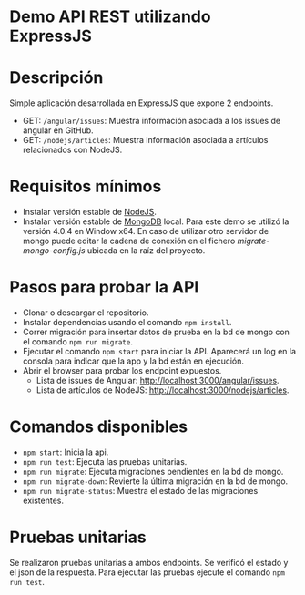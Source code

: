 # Demo API REST utilizando ExpressJS

# Descripción
Simple aplicación desarrollada en ExpressJS que expone 2 endpoints.
- GET: `/angular/issues`: Muestra información asociada a los issues de angular en GitHub.
- GET: `/nodejs/articles`: Muestra información asociada a artículos relacionados con NodeJS.

# Requisitos mínimos
- Instalar versión estable de [NodeJS](https://nodejs.org/es/download/).
- Instalar versión estable de [MongoDB](https://www.mongodb.com/download-center/community) local. Para este demo se utilizó la versión 4.0.4 en Window x64. En caso de utilizar otro servidor de mongo puede editar la cadena de conexión en el fichero _migrate-mongo-config.js_ ubicada en la raíz del proyecto.

# Pasos para probar la API
- Clonar o descargar el repositorio.
- Instalar dependencias usando el comando `npm install`.
- Correr migración para insertar datos de prueba en la bd de mongo con el comando `npm run migrate`.
- Ejecutar el comando `npm start` para iniciar la API. Aparecerá un log en la consola para indicar que la app y la bd están en ejecución.
- Abrir el browser para probar los endpoint expuestos.
    - Lista de issues de Angular: [http://localhost:3000/angular/issues](http://localhost:3000/angular/issues).
    - Lista de artículos de NodeJS: [http://localhost:3000/nodejs/articles](http://localhost:3000/nodejs/articles).

# Comandos disponibles
- `npm start`: Inicia la api.
- `npm run test`: Ejecuta las pruebas unitarias.
- `npm run migrate`: Ejecuta migraciones pendientes en la bd de mongo.
- `npm run migrate-down`: Revierte la última migración en la bd de mongo.
- `npm run migrate-status`: Muestra el estado de las migraciones existentes.

# Pruebas unitarias
Se realizaron pruebas unitarias a ambos endpoints. Se verificó el estado y el json de la respuesta.
Para ejecutar las pruebas ejecute el comando `npm run test`.